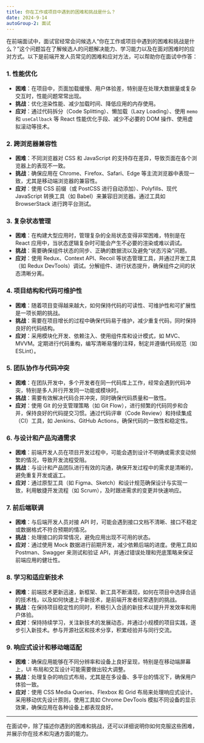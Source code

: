 ```yaml
---
title: 你在工作或项目中遇到的困难和挑战是什么？
date: 2024-9-14
autoGroup-2: 面试
---
```


在前端面试中，面试官经常会问候选人“你在工作或项目中遇到的困难和挑战是什么？”这个问题旨在了解候选人的问题解决能力、学习能力以及在面对困难时的应对方式。以下是前端开发人员常见的困难和应对方法，可以帮助你在面试中作答：

### 1. **性能优化**
   - **困难**：在项目中，页面加载缓慢、用户体验差，特别是在处理大数据量或复杂交互时，性能问题常常出现。
   - **挑战**：优化渲染性能、减少加载时间、降低应用的内存使用。
   - **应对**：通过代码拆分（Code Splitting）、懒加载（Lazy Loading）、使用 `memo` 和 `useCallback` 等 React 性能优化手段、减少不必要的 DOM 操作、使用虚拟滚动等技术。

### 2. **跨浏览器兼容性**
   - **困难**：不同浏览器对 CSS 和 JavaScript 的支持存在差异，导致页面在各个浏览器上的表现不一致。
   - **挑战**：确保应用在 Chrome、Firefox、Safari、Edge 等主流浏览器中表现一致，尤其是移动端浏览器的兼容性。
   - **应对**：使用 CSS 前缀（或 PostCSS 进行自动添加）、Polyfills、现代 JavaScript 转换工具（如 Babel）来兼容旧浏览器。通过工具如 BrowserStack 进行跨平台测试。

### 3. **复杂状态管理**
   - **困难**：在构建大型应用时，管理复杂的全局状态变得非常困难，特别是在 React 应用中，当状态逻辑复杂时可能会产生不必要的渲染或难以调试。
   - **挑战**：需要确保组件状态的同步、正确的数据流以及避免“状态污染”问题。
   - **应对**：使用 Redux、Context API、Recoil 等状态管理工具，并通过开发工具（如 Redux DevTools）调试。分解组件、进行状态提升，确保组件之间的状态清晰分离。

### 4. **项目结构和代码可维护性**
   - **困难**：随着项目变得越来越大，如何保持代码的可读性、可维护性和可扩展性是一项长期的挑战。
   - **挑战**：需要在项目增长的过程中确保代码易于维护，减少重复代码，同时保持良好的代码结构。
   - **应对**：采用模块化开发、依赖注入、使用组件库和设计模式，如 MVC、MVVM。定期进行代码重构，编写清晰易懂的注释，制定并遵循代码规范（如 ESLint）。

### 5. **团队协作与代码冲突**
   - **困难**：在团队开发中，多个开发者在同一代码库上工作，经常会遇到代码冲突，特别是多人并行开发同一功能或模块时。
   - **挑战**：需要有效解决代码合并冲突，同时确保代码质量和一致性。
   - **应对**：使用 Git 的分支管理策略（如 Git Flow），进行频繁的代码同步和合并，保持良好的代码提交习惯。通过代码评审（Code Review）和持续集成（CI）工具，如 Jenkins、GitHub Actions，确保代码的一致性和稳定性。

### 6. **与设计和产品沟通需求**
   - **困难**：前端开发人员在项目开发过程中，可能会遇到设计不明确或需求变动频繁的情况，导致开发流程受阻。
   - **挑战**：与设计和产品团队进行有效的沟通，确保开发过程中的需求是清晰的，避免重复开发或返工。
   - **应对**：通过原型工具（如 Figma、Sketch）和设计规范确保设计与实现一致，利用敏捷开发流程（如 Scrum），及时跟进需求的变更并快速响应。

### 7. **前后端联调**
   - **困难**：与后端开发人员对接 API 时，可能会遇到接口文档不清晰、接口不稳定或数据格式不符合预期的情况。
   - **挑战**：处理接口的异常情况，避免应用出现不可用的状态。
   - **应对**：通过使用 Mock 数据进行前期开发，减少依赖后端的进度。使用工具如 Postman、Swagger 来测试和验证 API，并通过错误处理和兜底策略来保证前端应用的健壮性。

### 8. **学习和适应新技术**
   - **困难**：前端技术更新迅速，新框架、新工具不断涌现，如何在项目中选择合适的技术栈，以及如何快速上手新技术，是前端开发者经常遇到的挑战。
   - **挑战**：在保持项目稳定性的同时，积极引入合适的新技术以提升开发效率和用户体验。
   - **应对**：保持持续学习，关注新技术的发展动态，并通过小规模的项目实践，逐步引入新技术。参与开源社区和技术分享，积累经验并与同行交流。

### 9. **响应式设计和移动端适配**
   - **困难**：确保应用能够在不同分辨率和设备上良好呈现，特别是在移动端屏幕上，UI 布局和交互设计可能需要做出较大调整。
   - **挑战**：处理复杂的响应式布局，尤其是在多设备、多平台的情况下，确保用户体验一致。
   - **应对**：使用 CSS Media Queries、Flexbox 和 Grid 布局来处理响应式设计。采用移动优先设计原则，使用工具如 Chrome DevTools 模拟不同设备的显示效果，确保应用在各种设备上都表现良好。

---

在面试中，除了描述你遇到的困难和挑战，还可以详细说明你如何克服这些困难，并展示你在技术和沟通方面的能力。